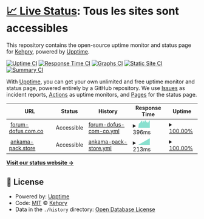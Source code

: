 # [📈 Live Status](https://Kehpry.github.io/phishcheck): <!--live status--> **Tous les sites sont accessibles**

This repository contains the open-source uptime monitor and status page for [Kehpry](https://Kehpry.github.io/phishcheck), powered by [Upptime](https://github.com/upptime/upptime).

[![Uptime CI](https://github.com/Kehpry/phishcheck/workflows/Uptime%20CI/badge.svg)](https://github.com/Kehpry/phishcheck/actions?query=workflow%3A%22Uptime+CI%22)
[![Response Time CI](https://github.com/Kehpry/phishcheck/workflows/Response%20Time%20CI/badge.svg)](https://github.com/Kehpry/phishcheck/actions?query=workflow%3A%22Response+Time+CI%22)
[![Graphs CI](https://github.com/Kehpry/phishcheck/workflows/Graphs%20CI/badge.svg)](https://github.com/Kehpry/phishcheck/actions?query=workflow%3A%22Graphs+CI%22)
[![Static Site CI](https://github.com/Kehpry/phishcheck/workflows/Static%20Site%20CI/badge.svg)](https://github.com/Kehpry/phishcheck/actions?query=workflow%3A%22Static+Site+CI%22)
[![Summary CI](https://github.com/Kehpry/phishcheck/workflows/Summary%20CI/badge.svg)](https://github.com/Kehpry/phishcheck/actions?query=workflow%3A%22Summary+CI%22)

With [Upptime](https://upptime.js.org), you can get your own unlimited and free uptime monitor and status page, powered entirely by a GitHub repository. We use [Issues](https://github.com/Kehpry/phishcheck/issues) as incident reports, [Actions](https://github.com/Kehpry/phishcheck/actions) as uptime monitors, and [Pages](https://Kehpry.github.io/phishcheck) for the status page.

<!--start: status pages-->
<!-- This summary is generated by Upptime (https://github.com/upptime/upptime) -->
<!-- Do not edit this manually, your changes will be overwritten -->
<!-- prettier-ignore -->
| URL | Status | History | Response Time | Uptime |
| --- | ------ | ------- | ------------- | ------ |
| <img alt="" src="https://favicons.githubusercontent.com/forum-dofus.com.co" height="13"> [forum-dofus.com.co](http://forum-dofus.com.co/) | Accessible | [forum-dofus-com-co.yml](https://github.com/Kehpry/phishcheck/commits/HEAD/history/forum-dofus-com-co.yml) | <details><summary><img alt="Response time graph" src="./graphs/forum-dofus-com-co/response-time-week.png" height="20"> 396ms</summary><br><a href="https://phishcheck.dofhelp.fr/history/forum-dofus-com-co"><img alt="Response time 390" src="https://img.shields.io/endpoint?url=https%3A%2F%2Fraw.githubusercontent.com%2FKehpry%2Fphishcheck%2FHEAD%2Fapi%2Fforum-dofus-com-co%2Fresponse-time.json"></a><br><a href="https://phishcheck.dofhelp.fr/history/forum-dofus-com-co"><img alt="24-hour response time 465" src="https://img.shields.io/endpoint?url=https%3A%2F%2Fraw.githubusercontent.com%2FKehpry%2Fphishcheck%2FHEAD%2Fapi%2Fforum-dofus-com-co%2Fresponse-time-day.json"></a><br><a href="https://phishcheck.dofhelp.fr/history/forum-dofus-com-co"><img alt="7-day response time 396" src="https://img.shields.io/endpoint?url=https%3A%2F%2Fraw.githubusercontent.com%2FKehpry%2Fphishcheck%2FHEAD%2Fapi%2Fforum-dofus-com-co%2Fresponse-time-week.json"></a><br><a href="https://phishcheck.dofhelp.fr/history/forum-dofus-com-co"><img alt="30-day response time 390" src="https://img.shields.io/endpoint?url=https%3A%2F%2Fraw.githubusercontent.com%2FKehpry%2Fphishcheck%2FHEAD%2Fapi%2Fforum-dofus-com-co%2Fresponse-time-month.json"></a><br><a href="https://phishcheck.dofhelp.fr/history/forum-dofus-com-co"><img alt="1-year response time 390" src="https://img.shields.io/endpoint?url=https%3A%2F%2Fraw.githubusercontent.com%2FKehpry%2Fphishcheck%2FHEAD%2Fapi%2Fforum-dofus-com-co%2Fresponse-time-year.json"></a></details> | <details><summary><a href="https://phishcheck.dofhelp.fr/history/forum-dofus-com-co">100.00%</a></summary><a href="https://phishcheck.dofhelp.fr/history/forum-dofus-com-co"><img alt="All-time uptime 100.00%" src="https://img.shields.io/endpoint?url=https%3A%2F%2Fraw.githubusercontent.com%2FKehpry%2Fphishcheck%2FHEAD%2Fapi%2Fforum-dofus-com-co%2Fuptime.json"></a><br><a href="https://phishcheck.dofhelp.fr/history/forum-dofus-com-co"><img alt="24-hour uptime 100.00%" src="https://img.shields.io/endpoint?url=https%3A%2F%2Fraw.githubusercontent.com%2FKehpry%2Fphishcheck%2FHEAD%2Fapi%2Fforum-dofus-com-co%2Fuptime-day.json"></a><br><a href="https://phishcheck.dofhelp.fr/history/forum-dofus-com-co"><img alt="7-day uptime 100.00%" src="https://img.shields.io/endpoint?url=https%3A%2F%2Fraw.githubusercontent.com%2FKehpry%2Fphishcheck%2FHEAD%2Fapi%2Fforum-dofus-com-co%2Fuptime-week.json"></a><br><a href="https://phishcheck.dofhelp.fr/history/forum-dofus-com-co"><img alt="30-day uptime 100.00%" src="https://img.shields.io/endpoint?url=https%3A%2F%2Fraw.githubusercontent.com%2FKehpry%2Fphishcheck%2FHEAD%2Fapi%2Fforum-dofus-com-co%2Fuptime-month.json"></a><br><a href="https://phishcheck.dofhelp.fr/history/forum-dofus-com-co"><img alt="1-year uptime 100.00%" src="https://img.shields.io/endpoint?url=https%3A%2F%2Fraw.githubusercontent.com%2FKehpry%2Fphishcheck%2FHEAD%2Fapi%2Fforum-dofus-com-co%2Fuptime-year.json"></a></details>
| <img alt="" src="https://favicons.githubusercontent.com/ankama-pack.store" height="13"> [ankama-pack.store](https://ankama-pack.store/) | Accessible | [ankama-pack-store.yml](https://github.com/Kehpry/phishcheck/commits/HEAD/history/ankama-pack-store.yml) | <details><summary><img alt="Response time graph" src="./graphs/ankama-pack-store/response-time-week.png" height="20"> 213ms</summary><br><a href="https://phishcheck.dofhelp.fr/history/ankama-pack-store"><img alt="Response time 213" src="https://img.shields.io/endpoint?url=https%3A%2F%2Fraw.githubusercontent.com%2FKehpry%2Fphishcheck%2FHEAD%2Fapi%2Fankama-pack-store%2Fresponse-time.json"></a><br><a href="https://phishcheck.dofhelp.fr/history/ankama-pack-store"><img alt="24-hour response time 213" src="https://img.shields.io/endpoint?url=https%3A%2F%2Fraw.githubusercontent.com%2FKehpry%2Fphishcheck%2FHEAD%2Fapi%2Fankama-pack-store%2Fresponse-time-day.json"></a><br><a href="https://phishcheck.dofhelp.fr/history/ankama-pack-store"><img alt="7-day response time 213" src="https://img.shields.io/endpoint?url=https%3A%2F%2Fraw.githubusercontent.com%2FKehpry%2Fphishcheck%2FHEAD%2Fapi%2Fankama-pack-store%2Fresponse-time-week.json"></a><br><a href="https://phishcheck.dofhelp.fr/history/ankama-pack-store"><img alt="30-day response time 213" src="https://img.shields.io/endpoint?url=https%3A%2F%2Fraw.githubusercontent.com%2FKehpry%2Fphishcheck%2FHEAD%2Fapi%2Fankama-pack-store%2Fresponse-time-month.json"></a><br><a href="https://phishcheck.dofhelp.fr/history/ankama-pack-store"><img alt="1-year response time 213" src="https://img.shields.io/endpoint?url=https%3A%2F%2Fraw.githubusercontent.com%2FKehpry%2Fphishcheck%2FHEAD%2Fapi%2Fankama-pack-store%2Fresponse-time-year.json"></a></details> | <details><summary><a href="https://phishcheck.dofhelp.fr/history/ankama-pack-store">100.00%</a></summary><a href="https://phishcheck.dofhelp.fr/history/ankama-pack-store"><img alt="All-time uptime 100.00%" src="https://img.shields.io/endpoint?url=https%3A%2F%2Fraw.githubusercontent.com%2FKehpry%2Fphishcheck%2FHEAD%2Fapi%2Fankama-pack-store%2Fuptime.json"></a><br><a href="https://phishcheck.dofhelp.fr/history/ankama-pack-store"><img alt="24-hour uptime 100.00%" src="https://img.shields.io/endpoint?url=https%3A%2F%2Fraw.githubusercontent.com%2FKehpry%2Fphishcheck%2FHEAD%2Fapi%2Fankama-pack-store%2Fuptime-day.json"></a><br><a href="https://phishcheck.dofhelp.fr/history/ankama-pack-store"><img alt="7-day uptime 100.00%" src="https://img.shields.io/endpoint?url=https%3A%2F%2Fraw.githubusercontent.com%2FKehpry%2Fphishcheck%2FHEAD%2Fapi%2Fankama-pack-store%2Fuptime-week.json"></a><br><a href="https://phishcheck.dofhelp.fr/history/ankama-pack-store"><img alt="30-day uptime 100.00%" src="https://img.shields.io/endpoint?url=https%3A%2F%2Fraw.githubusercontent.com%2FKehpry%2Fphishcheck%2FHEAD%2Fapi%2Fankama-pack-store%2Fuptime-month.json"></a><br><a href="https://phishcheck.dofhelp.fr/history/ankama-pack-store"><img alt="1-year uptime 100.00%" src="https://img.shields.io/endpoint?url=https%3A%2F%2Fraw.githubusercontent.com%2FKehpry%2Fphishcheck%2FHEAD%2Fapi%2Fankama-pack-store%2Fuptime-year.json"></a></details>

<!--end: status pages-->

[**Visit our status website →**](https://Kehpry.github.io/phishcheck)

## 📄 License

- Powered by: [Upptime](https://github.com/upptime/upptime)
- Code: [MIT](./LICENSE) © [Kehpry](https://Kehpry.github.io/phishcheck)
- Data in the `./history` directory: [Open Database License](https://opendatacommons.org/licenses/odbl/1-0/)
